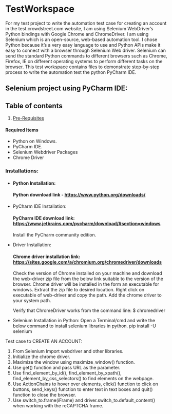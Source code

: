 # TestWorkspace
For my test project to write the automation test case for creating an account in the test.crowdstreet.com website, I am using Selenium WebDriver’s Python bindings with Google Chrome and ChromeDriver.
I am using Selenium which is an open-source, web-based automation tool. I chose Python because it’s a very easy language to use and Python APIs make it easy to connect with a browser through Selenium Web driver. Selenium can send the standard Python commands to different browsers such as Chrome, Firefox, IE on different operating systems to perform different tasks on the browser.
This test workspace contains files to demonstrate step-by-step process to write the automation test the python PyCharm IDE. 

## Selenium project using PyCharm IDE:

## Table of contents
1. [Pre-Requisites](###Pre-Requisites)
#### Required Items
*	Python on Windows.
*	PyCharm IDE.
*	Selenium Webdriver Packages
*	Chrome Driver

### Installations:
* #### Python Installation:
  #### Python download link - https://www.python.org/downloads/
 
* PyCharm IDE Installation:
  #### PyCharm IDE download link: https://www.jetbrains.com/pycharm/download/#section=windows
  Install the PyCharm community edition.
  
*  Driver Installation:
   #### Chrome driver installation link: https://sites.google.com/a/chromium.org/chromedriver/downloads
   Check the version of Chrome installed on your machine and download the web-driver zip file from the below link suitable to the version of the browser. Chrome driver will be installed in the form an executable for windows. Extract the zip file to desired location. Right click on executable of web-driver and copy the path. Add the chrome driver to your system path. 
	 
   Verify that ChromeDriver works from the command line:
   $ chromedriver
 
*  Selenium Installation in Python:
   Open a Terminal/cmd and write the below command to install selenium libraries in python.
	pip install -U selenium
 
Test case to CREATE AN ACCOUNT:
1.	From Selenium Import webdriver and other libraries.
2.	Initialize the chrome driver.
3.	Maximize the window using maximize_window() function.
4.	Use get() function and pass URL as the parameter.
5.	Use find_element_by_id(), find_element_by_xpath(), find_element_by_css_selectors() to find elements on the webpage.
6.	Use ActionChains to hover over elements, click() function to click on buttons, send_keys() function to enter text in text boxes and quit() function to close the browser.
7.	Use switch_to.frame(iFrame) and driver.switch_to.default_content() when working with the reCAPTCHA frame.




